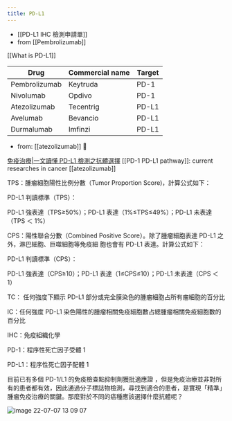 ```yaml
---
title: PD-L1
---
```


- [[PD-L1 IHC 檢測申請單]] 
- from [[Pembrolizumab]] 
 
[[What is PD-L1]]

| Drug          | Commercial name | Target |
| ------------- | --------------- | ------ |
| Pembrolizumab | Keytruda        | PD-1   |
| Nivolumab     | Opdivo          | PD-1   |
| Atezolizumab  | Tecentrig       | PD-L1  |
| Avelumab      | Bevancio        | PD-L1  |
| Durmalumab    | Imfinzi         | PD-L1  |

- from: [[atezolizumab]] 󰒖

[免疫治療|一文讀懂 PD-L1 檢測之抗體選擇](https://twgreatdaily.com/ErMpwHMBURTf-Dn5R5oF.html)
[[PD-1 PD-L1 pathway]]: current researches in cancer
[[atezolizumab]]

TPS：腫瘤細胞陽性比例分數（Tumor Proportion Score)，計算公式如下：

PD-L1 判讀標準（TPS）：

PD-L1 強表達（TPS≥50%）；PD-L1 表達（1%≤TPS≤49%）；PD-L1 未表達（TPS ＜ 1%）

CPS：陽性聯合分數（Combined Positive Score）。除了腫瘤細胞表達 PD-L1 之外，淋巴細胞、巨噬細胞等免疫細 胞也會有 PD-L1 表達。計算公式如下：

PD-L1 判讀標準（CPS）：

PD-L1 強表達（CPS≥10）；PD-L1 表達（1≤CPS≤10）；PD-L1 未表達（CPS ＜ 1）

TC： 任何強度下顯示 PD-L1 部分或完全膜染色的腫瘤細胞占所有瘤細胞的百分比

IC：任何強度 PD-L1 染色陽性的腫瘤相關免疫細胞數占總腫瘤相關免疫細胞數的百分比

IHC：免疫組織化學

PD-1：程序性死亡因子受體 1

PD-L1：程序性死亡因子配體 1

目前已有多個 PD-1/L1 的免疫檢查點抑制劑獲批適應證 ，但是免疫治療並非對所有的患者都有效，因此通過分子標誌物檢測，尋找到適合的患者，是實現「精準」腫瘤免疫治療的關鍵。那麼對於不同的癌種應該選擇什麼抗體呢？

![image 22-07-07 13 09 07](https://i.imgur.com/S9tro8q.png)
